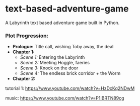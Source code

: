 # text-based-adventure-game

A Labyrinth text based adventure game built in Python. 

### Plot Progression:
- **Prologue:** Title call, wishing Toby away, the deal
- **Chapter 1:** 
    - *Scene 1:* Entering the Labyrinth
    - *Scene 2:* Meeting Hoggle, faeries
    - *Scene 3:* Knock on the door
    - *Scene 4:* The endless brick corridor + the Worm
- **Chapter 2:**

tutorial 1: https://www.youtube.com/watch?v=HzDcKq2NDwM

music: https://www.youtube.com/watch?v=P1IBRTN89cg
